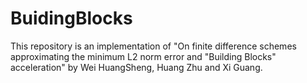 # BuidingBlocks
This repository is an implementation of  "On finite difference schemes approximating the minimum L2 norm error and "Building Blocks" acceleration" by Wei HuangSheng, Huang Zhu and Xi Guang.
